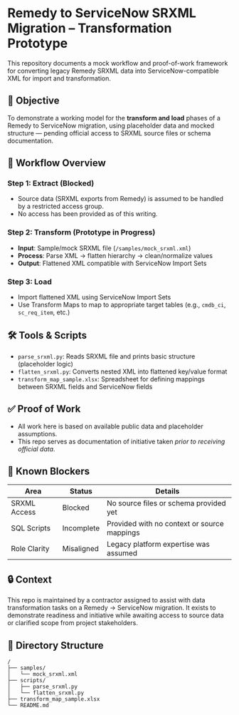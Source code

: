 # Remedy to ServiceNow SRXML Migration – Transformation Prototype

This repository documents a mock workflow and proof-of-work framework for converting legacy Remedy SRXML data into ServiceNow-compatible XML for import and transformation.

## 📌 Objective

To demonstrate a working model for the **transform and load** phases of a Remedy to ServiceNow migration, using placeholder data and mocked structure — pending official access to SRXML source files or schema documentation.

## 🧱 Workflow Overview

### Step 1: Extract (Blocked)

- Source data (SRXML exports from Remedy) is assumed to be handled by a restricted access group.
- No access has been provided as of this writing.

### Step 2: Transform (Prototype in Progress)

- **Input**: Sample/mock SRXML file (`/samples/mock_srxml.xml`)
- **Process**: Parse XML → flatten hierarchy → clean/normalize values
- **Output**: Flattened XML compatible with ServiceNow Import Sets

### Step 3: Load

- Import flattened XML using ServiceNow Import Sets
- Use Transform Maps to map to appropriate target tables (e.g., `cmdb_ci`, `sc_req_item`, etc.)

## 🛠️ Tools & Scripts

- `parse_srxml.py`: Reads SRXML file and prints basic structure (placeholder logic)
- `flatten_srxml.py`: Converts nested XML into flattened key/value format
- `transform_map_sample.xlsx`: Spreadsheet for defining mappings between SRXML fields and ServiceNow fields

## ✅ Proof of Work

- All work here is based on available public data and placeholder assumptions.
- This repo serves as documentation of initiative taken *prior to receiving official data*.

## 🚫 Known Blockers

| Area         | Status       | Details                                      |
|--------------|--------------|----------------------------------------------|
| SRXML Access | Blocked      | No source files or schema provided yet       |
| SQL Scripts  | Incomplete   | Provided with no context or source mappings  |
| Role Clarity | Misaligned   | Legacy platform expertise was assumed        |

## 🔒 Context

This repo is maintained by a contractor assigned to assist with data transformation tasks on a Remedy → ServiceNow migration. It exists to demonstrate readiness and initiative while awaiting access to source data or clarified scope from project stakeholders.

## 📁 Directory Structure

```
/
├── samples/
│   └── mock_srxml.xml
├── scripts/
│   ├── parse_srxml.py
│   └── flatten_srxml.py
├── transform_map_sample.xlsx
└── README.md
```
